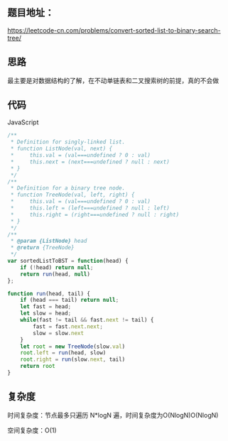 ## 题目地址：

https://leetcode-cn.com/problems/convert-sorted-list-to-binary-search-tree/



## 思路

最主要是对数据结构的了解，在不动单链表和二叉搜索树的前提，真的不会做



## 代码

JavaScript

```javascript
/**
 * Definition for singly-linked list.
 * function ListNode(val, next) {
 *     this.val = (val===undefined ? 0 : val)
 *     this.next = (next===undefined ? null : next)
 * }
 */
/**
 * Definition for a binary tree node.
 * function TreeNode(val, left, right) {
 *     this.val = (val===undefined ? 0 : val)
 *     this.left = (left===undefined ? null : left)
 *     this.right = (right===undefined ? null : right)
 * }
 */
/**
 * @param {ListNode} head
 * @return {TreeNode}
 */
var sortedListToBST = function(head) {
    if (!head) return null;
    return run(head, null)
};

function run(head, tail) {
    if (head === tail) return null;
    let fast = head;
    let slow = head;
    while(fast != tail && fast.next != tail) {
        fast = fast.next.next;
        slow = slow.next
    }
    let root = new TreeNode(slow.val)
    root.left = run(head, slow)
    root.right = run(slow.next, tail)
    return root
}
```



## 复杂度

时间复杂度：节点最多只遍历 N*logN 遍，时间复杂度为O(NlogN)O(NlogN)

空间复杂度：O(1)